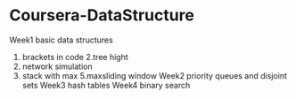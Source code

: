 # Coursera-DataStructure
Week1 basic data structures
  1. brackets in code
  2.tree hight
  3. network simulation
  4. stack with max
  5.maxsliding window
Week2 priority queues and disjoint sets
Week3 hash tables
Week4 binary search
